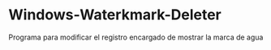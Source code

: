 # Windows-Waterkmark-Deleter
Programa para modificar el registro encargado de mostrar la marca de agua 
